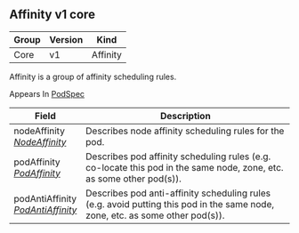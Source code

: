 ## Affinity v1 core

Group        | Version     | Kind
------------ | ---------- | -----------
Core | v1 | Affinity



Affinity is a group of affinity scheduling rules.

<aside class="notice">
Appears In  <a href="#podspec-v1">PodSpec</a> </aside>

Field        | Description
------------ | -----------
nodeAffinity <br /> *[NodeAffinity](#nodeaffinity-v1)*  | Describes node affinity scheduling rules for the pod.
podAffinity <br /> *[PodAffinity](#podaffinity-v1)*  | Describes pod affinity scheduling rules (e.g. co-locate this pod in the same node, zone, etc. as some other pod(s)).
podAntiAffinity <br /> *[PodAntiAffinity](#podantiaffinity-v1)*  | Describes pod anti-affinity scheduling rules (e.g. avoid putting this pod in the same node, zone, etc. as some other pod(s)).

